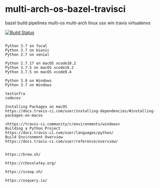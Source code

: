 # multi-arch-os-bazel-travisci
bazel build pipelines  multi-os multi-arch linux osx win travis virtualenvs

[![Build Status](https://travis-ci.com/githubfoam/multi-arch-os-bazel-travisci.svg?branch=master)](https://travis-ci.com/githubfoam/multi-arch-os-bazel-travisci)  

~~~~

Python 3.7 on focal
Python 3.7 on bionic
Python 2.7 on xenial

Python 2.7.17 on macOS xcode10.2
Python 3.7.5 on macOS xcode10.2
Python 3.7.5 on macOS xcode9.4

Python 3.8 on Windows
Python 3.7 on Windows

testinfra
codecov
~~~~
~~~~
Installing Packages on macOS
https://docs.travis-ci.com/user/installing-dependencies/#installing-packages-on-macos

<https://travis-ci.community/c/environments/windows>
Building a Python Project
https://docs.travis-ci.com/user/languages/python/
Build Environment Overview
https://docs.travis-ci.com/user/reference/overview/


https://brew.sh/

https://chocolatey.org/

https://scoop.sh/

https://osquery.io/

~~~~
